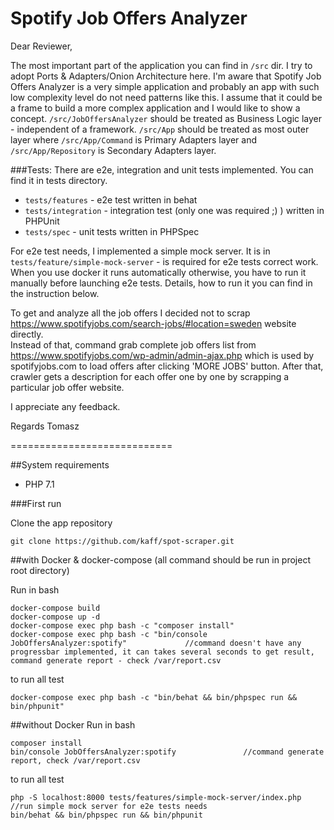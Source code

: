 Spotify Job Offers Analyzer
================================

Dear Reviewer,

The most important part of the application you can find in `/src` dir. I try to adopt Ports & Adapters/Onion Architecture here. I'm aware that Spotify Job Offers Analyzer is a very simple application and probably an app with such low complexity level do not need patterns like this. I assume that it could be a frame to build a more complex application and I would like to show a concept. `/src/JobOffersAnalyzer` should be treated as Business Logic layer - independent of a framework. `/src/App` should be treated as most outer layer where `/src/App/Command` is Primary Adapters layer and `/src/App/Repository` is Secondary Adapters layer.

###Tests:
There are e2e, integration and unit tests implemented. You can find it in tests directory.
* `tests/features` - e2e test written in behat
* `tests/integration` - integration test (only one was required ;) ) written in PHPUnit
* `tests/spec` - unit tests written in PHPSpec

For e2e test needs, I implemented a simple mock server. It is in `tests/feature/simple-mock-server` - is required for e2e tests correct work. When you use docker it runs automatically otherwise, you have to run it manually before launching e2e tests. Details, how to run it you can find in the instruction below.

To get and analyze all the job offers I decided not to scrap https://www.spotifyjobs.com/search-jobs/#location=sweden website directly.  
Instead of that, command grab complete job offers list from https://www.spotifyjobs.com/wp-admin/admin-ajax.php which is used by spotifyjobs.com to load offers after clicking 'MORE JOBS' button. After that, crawler gets a description for each offer one by one by scrapping a particular job offer website.   

I appreciate any feedback.

Regards 
Tomasz

============================

##System requirements
* PHP 7.1

###First run

Clone the app repository
```
git clone https://github.com/kaff/spot-scraper.git
```

##with Docker & docker-compose
(all command should be run in project root directory)

Run in bash
```
docker-compose build
docker-compose up -d
docker-compose exec php bash -c "composer install"
docker-compose exec php bash -c "bin/console JobOffersAnalyzer:spotify"             //command doesn't have any progressbar implemented, it can takes several seconds to get result, command generate report - check /var/report.csv

```

to run all test

```
docker-compose exec php bash -c "bin/behat && bin/phpspec run && bin/phpunit"
```

##without Docker 
Run in bash

```
composer install
bin/console JobOffersAnalyzer:spotify               //command generate report, check /var/report.csv
```

to run all test

```
php -S localhost:8000 tests/features/simple-mock-server/index.php                //run simple mock server for e2e tests needs
bin/behat && bin/phpspec run && bin/phpunit
```
